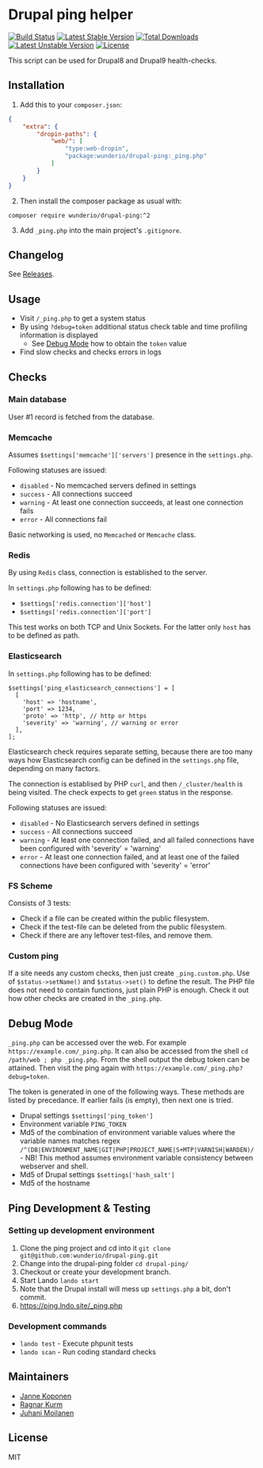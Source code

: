 # Drupal ping helper

[![Build Status](https://travis-ci.org/wunderio/drupal-ping.svg?branch=master)](https://travis-ci.org/wunderio/drupal-ping) [![Latest Stable Version](https://poser.pugx.org/wunderio/drupal-ping/v/stable)](https://packagist.org/packages/wunderio/drupal-ping) [![Total Downloads](https://poser.pugx.org/wunderio/drupal-ping/downloads)](https://packagist.org/packages/wunderio/drupal-ping) [![Latest Unstable Version](https://poser.pugx.org/wunderio/drupal-ping/v/unstable)](https://packagist.org/packages/wunderio/drupal-ping) [![License](https://poser.pugx.org/wunderio/drupal-ping/license)](https://packagist.org/packages/wunderio/drupal-ping)

This script can be used for Drupal8 and Drupal9 health-checks.

## Installation

1. Add this to your `composer.json`:

```json
{
    "extra": {
        "dropin-paths": {
            "web/": [
                "type:web-dropin",
                "package:wunderio/drupal-ping:_ping.php"
            ]
        }
    }
}
```

2. Then install the composer package as usual with:

```
composer require wunderio/drupal-ping:^2
```

3. Add `_ping.php` into the main project's `.gitignore`.

## Changelog

See [Releases](https://github.com/wunderio/drupal-ping/releases).

## Usage

* Visit `/_ping.php` to get a system status
* By using `?debug=token` additional status check table and time profiling information is displayed
  * See [Debug Mode](#debug-mode) how to obtain the `token` value
* Find slow checks and checks errors in logs

## Checks

### Main database

User #1 record is fetched from the database.

### Memcache

Assumes `$settings['memcache']['servers']` presence in the `settings.php`.

Following statuses are issued:
* `disabled` - No memcached servers defined in settings
* `success` - All connections succeed
* `warning` - At least one connection succeeds, at least one connection fails
* `error` - All connections fail

Basic networking is used, no `Memcached` or `Memcache` class.

### Redis

By using `Redis` class, connection is established to the server.

In `settings.php` following has to be defined:

* `$settings['redis.connection']['host']`
* `$settings['redis.connection']['port']`

This test works on both TCP and Unix Sockets.
For the latter only `host` has to be defined as path.

### Elasticsearch

In `settings.php` following has to be defined:

```
$settings['ping_elasticsearch_connections'] = [
  [
    'host' => 'hostname',
    'port' => 1234,
    'proto' => 'http', // http or https
    'severity' => 'warning', // warning or error
  ],
];
```

Elasticsearch check requires separate setting, because there are too many ways
how Elasticsearch config can be defined in the `settings.php` file, depending
on many factors.

The connection is establised by PHP `curl`, and then `/_cluster/health` is
being visited. The check expects to get `green` status in the response.

Following statuses are issued:
* `disabled` - No Elasticsearch servers defined in settings
* `success` - All connections succeed
* `warning` - At least one connection failed, and all failed connections have been configured with 'severity' = 'warning'
* `error` - At least one connection failed, and at least one of the failed connections have been configured with 'severity' = 'error'

### FS Scheme

Consists of 3 tests:

- Check if a file can be created within the public filesystem.
- Check if the test-file can be deleted from the public filesystem.
- Check if there are any leftover test-files, and remove them.

### Custom ping

If a site needs any custom checks, then just create `_ping.custom.php`.
Use of `$status->setName()` and `$status->set()` to define the result.
The PHP file does not need to contain functions, just plain PHP is enough.
Check it out how other checks are created in the `_ping.php`.

## Debug Mode

`_ping.php` can be accessed over the web.
For example `https://example.com/_ping.php`.
It can also be accessed from the shell `cd /path/web ; php _ping.php`.
From the shell output the debug token can be attained.
Then visit the ping again with `https://example.com/_ping.php?debug=token`.

The token is generated in one of the following ways.
These methods are listed by precedance.
If earlier fails (is empty), then next one is tried.
* Drupal settings `$settings['ping_token']`
* Environment variable `PING_TOKEN`
* Md5 of the combination of environment variable values where the variable names matches regex `/^(DB|ENVIRONMENT_NAME|GIT|PHP|PROJECT_NAME|S+MTP|VARNISH|WARDEN)/` - NB! This method assumes environment variable consistency between webserver and shell.
* Md5 of Drupal settings `$settings['hash_salt']`
* Md5 of the hostname

## Ping Development & Testing

### Setting up development environment

1. Clone the ping project and cd into it
 `git clone git@github.com:wunderio/drupal-ping.git`
2. Change into the drupal-ping folder `cd drupal-ping/`
3. Checkout or create your development branch.
4. Start Lando `lando start`
5. Note that the Drupal install will mess up `settings.php` a bit, don't commit.
6. https://ping.lndo.site/_ping.php

### Development commands

- `lando test` - Execute phpunit tests
- `lando scan` - Run coding standard checks

## Maintainers

- [Janne Koponen](https://github.com/tharna)
- [Ragnar Kurm](https://github.com/ragnarkurmwunder)
- [Juhani Moilanen](https://github.com/Juhani-moilanen)

## License

MIT
